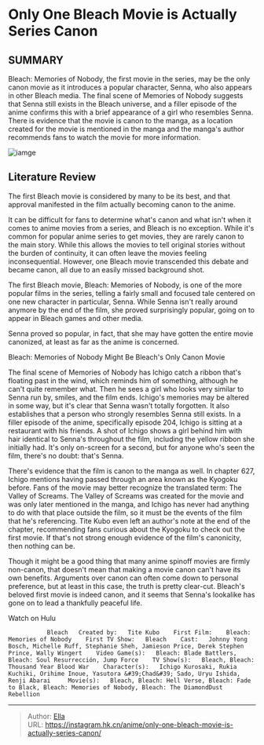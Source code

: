 # Only One Bleach Movie is Actually Series Canon


## SUMMARY 



  Bleach: Memories of Nobody, the first movie in the series, may be the only canon movie as it introduces a popular character, Senna, who also appears in other Bleach media.   The final scene of Memories of Nobody suggests that Senna still exists in the Bleach universe, and a filler episode of the anime confirms this with a brief appearance of a girl who resembles Senna.   There is evidence that the movie is canon to the manga, as a location created for the movie is mentioned in the manga and the manga&#39;s author recommends fans to watch the movie for more information.  

![iamge](https://static1.srcdn.com/wordpress/wp-content/uploads/2023/11/bleach-memories-of-nobody-poster.jpg)

## Literature Review

The first Bleach movie is considered by many to be its best, and that approval manifested in the film actually becoming canon to the anime.




It can be difficult for fans to determine what&#39;s canon and what isn&#39;t when it comes to anime movies from a series, and Bleach is no exception. While it&#39;s common for popular anime series to get movies, they are rarely canon to the main story. While this allows the movies to tell original stories without the burden of continuity, it can often leave the movies feeling inconsequential. However, one Bleach movie transcended this debate and became canon, all due to an easily missed background shot.




The first Bleach movie, Bleach: Memories of Nobody, is one of the more popular films in the series, telling a fairly small and focused tale centered on one new character in particular, Senna. While Senna isn&#39;t really around anymore by the end of the film, she proved surprisingly popular, going on to appear in Bleach games and other media.

          

Senna proved so popular, in fact, that she may have gotten the entire movie canonized, at least as far as the anime is concerned.


 Bleach: Memories of Nobody Might Be Bleach&#39;s Only Canon Movie 
          

The final scene of Memories of Nobody has Ichigo catch a ribbon that&#39;s floating past in the wind, which reminds him of something, although he can&#39;t quite remember what. Then he sees a girl who looks very similar to Senna run by, smiles, and the film ends. Ichigo&#39;s memories may be altered in some way, but it&#39;s clear that Senna wasn&#39;t totally forgotten. It also establishes that a person who strongly resembles Senna still exists. In a filler episode of the anime, specifically episode 204, Ichigo is sitting at a restaurant with his friends. A shot of Ichigo shows a girl behind him with hair identical to Senna&#39;s throughout the film, including the yellow ribbon she initially had. It&#39;s only on-screen for a second, but for anyone who&#39;s seen the film, there&#39;s no doubt: that&#39;s Senna.




There&#39;s evidence that the film is canon to the manga as well. In chapter 627, Ichigo mentions having passed through an area known as the Kyogoku before. Fans of the movie may better recognize the translated term: The Valley of Screams. The Valley of Screams was created for the movie and was only later mentioned in the manga, and Ichigo has never had anything to do with that place outside the film, so it must be the events of the film that he&#39;s referencing. Tite Kubo even left an author&#39;s note at the end of the chapter, recommending fans curious about the Kyogoku to check out the first movie. If that&#39;s not strong enough evidence of the film&#39;s canonicity, then nothing can be.

Though it might be a good thing that many anime spinoff movies are firmly non-canon, that doesn&#39;t mean that making a movie canon can&#39;t have its own benefits. Arguments over canon can often come down to personal preference, but at least in this case, the truth is pretty clear-cut. Bleach&#39;s beloved first movie is indeed canon, and it seems that Senna&#39;s lookalike has gone on to lead a thankfully peaceful life.




Watch on Hulu

               Bleach   Created by:   Tite Kubo    First Film:    Bleach: Memories of Nobody    First TV Show:   Bleach    Cast:   Johnny Yong Bosch, Michelle Ruff, Stephanie Sheh, Jamieson Price, Derek Stephen Prince, Wally Wingert    Video Game(s):   Bleach: Blade Battlers, Bleach: Soul Resurrección, Jump Force    TV Show(s):   Bleach, Bleach: Thousand Year Blood War    Character(s):   Ichigo Kurosaki, Rukia Kuchiki, Orihime Inoue, Yasutora &#39;Chad&#39; Sado, Uryu Ishida, Renji Abarai     Movie(s):   Bleach, Bleach: Hell Verse, Bleach: Fade to Black, Bleach: Memories of Nobody, Bleach: The DiamondDust Rebellion      

---

> Author: [Ella](https://instagram.hk.cn/)  
> URL: https://instagram.hk.cn/anime/only-one-bleach-movie-is-actually-series-canon/  

